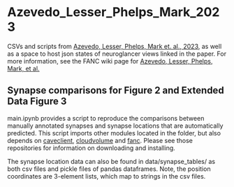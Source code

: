 # Azevedo_Lesser_Phelps_Mark_2023
CSVs and scripts from [Azevedo, Lesser, Phelps, Mark et. al., 2023](https://www.biorxiv.org/content/10.1101/2022.12.15.520299v1.full), as well as a space to host json states of neuroglancer views linked in the paper. For more information, see the FANC wiki page for [Azevedo, Lesser, Phelps, Mark, et al.](https://github.com/htem/FANC_auto_recon/wiki/Azevedo,-Lesser,-Mark,-Phelps,-et-al.-2022-bioRxiv)

## Synapse comparisons for Figure 2 and Extended Data Figure 3
main.ipynb provides a script to reproduce the comparisons between manually annotated synapses and synapse locations that are automatically predicted. This script imports other modules located in the folder, but also depends on [caveclient](https://caveclient.readthedocs.io/en/latest/index.html), [cloudvolume](https://github.com/seung-lab/cloud-volume) and [fanc](https://github.com/htem/FANC_auto_recon). Please see those repositories for information on downloading and installing. 

The synapse location data can also be found in data/synapse_tables/ as both csv files and pickle files of pandas dataframes. Note, the position coordinates are 3-element lists, which map to strings in the csv files. 
